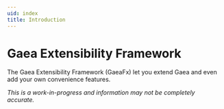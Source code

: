 ```yaml
---
uid: index
title: Introduction
---
```


# Gaea Extensibility Framework

The Gaea Extensibility Framework (GaeaFx) let you extend Gaea and even add your own convenience features.

*This is a work-in-progress and information may not be completely accurate.*